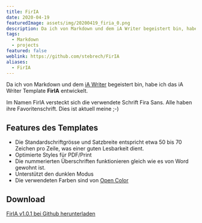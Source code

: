 ```yaml
---
title: FirIA
date: 2020-04-19
featuredImage: assets/img/20200419_firia_0.png
description: Da ich von Markdown und dem iA Writer begeistert bin, habe ich das iA Writer Template FirIA entwickelt. Im Namen FirIA versteckt sich die verwendete Schrift Fira Sans.
tags:
  - Markdown
  - projects
featured: false
weblink: https://github.com/stebrech/FirIA
aliases:
  - FirIA
---
```

Da ich von Markdown und dem [iA Writer](https://ia.net/de/writer) begeistert bin, habe ich das iA Writer Template **FirIA** entwickelt.

Im Namen FirIA versteckt sich die verwendete Schrift Fira Sans. Alle haben ihre Favoritenschrift. Dies ist aktuell meine ;-)

## Features des Templates

- Die Standardschriftgrösse und Satzbreite entspricht etwa 50 bis 70 Zeichen pro Zeile, was einer guten Lesbarkeit dient.
- Optimierte Styles für PDF/Print
- Die nummerierten Überschriften funktionieren gleich wie es von Word gewohnt ist.
- Unterstützt den dunklen Modus
- Die verwendeten Farben sind von [Open Color](https://github.com/yeun/open-color)

## Download

[FirIA v1.0.1 bei Github herunterladen](https://github.com/stebrech/FirIA/releases/tag/v1.0.1)

